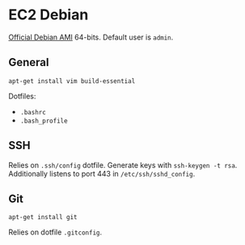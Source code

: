 # EC2 Debian

[Official Debian AMI](http://wiki.debian.org/Cloud/AmazonEC2Image) 64-bits. Default user is `admin`.

## General

`apt-get install vim build-essential`

Dotfiles:
* `.bashrc`
* `.bash_profile`

## SSH

Relies on `.ssh/config` dotfile. Generate keys with `ssh-keygen -t rsa`. Additionally listens to port 443 in `/etc/ssh/sshd_config`.

## Git

`apt-get install git`

Relies on dotfile `.gitconfig`.

